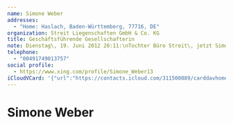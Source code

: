 ```yaml
---
name: Simone Weber
addresses:
  - "Home: Haslach, Baden-Württemberg, 77716, DE"
organization: Streit Liegenschaften GmbH & Co. KG
title: Geschäftsführende Gesellschafterin
note: Dienstag\, 19. Juni 2012 20:11:\nTochter Büro Streit\, jetzt Simone Weber\n\n------------------------------------------------------------------\nTochter Büro Streit\, jetzt Simone Weber
telephone:
  - "00491749013757"
social profile:
  - https://www.xing.com/profile/Simone_Weber13
iCloudVCard: '{"url":"https://contacts.icloud.com/311500889/carddavhome/card/YWFiZTFlODgtNmEzNC00NmQ4LThkOTgtYjNhOGYzNTExYzZk.vcf","etag":"\"kmfhe6x7\"","data":"BEGIN:VCARD\r\nVERSION:3.0\r\nFN:\r\nN:Weber;Simone;;;\r\nUID:aabe1e88-6a34-46d8-8d98-b3a8f3511c6d\r\nADR;TYPE=HOME:;;;Haslach;Baden-Württemberg;77716;DE;\r\nitem0.X-ABLABEL:xing\r\nPRODID:ez-vcard 0.9.13-fc\r\nREV:2025-04-03T22:10:28Z\r\nORG:Streit Liegenschaften GmbH & Co. KG;\r\nTITLE:Geschäftsführende Gesellschafterin\r\nNOTE:Dienstag\\, 19. Juni 2012 20:11:\\nTochter Büro Streit\\, jetzt Simone We\r\n ber\\n\\n------------------------------------------------------------------\\n\r\n Tochter Büro Streit\\, jetzt Simone Weber\r\nTEL;TYPE=CELL:00491749013757\r\nitem0.X-SOCIALPROFILE;X-USER=Simone_Weber13:https://www.xing.com/profile/Si\r\n mone_Weber13\r\n;TYPE=jpeg;VALUE=uri:https://gateway.icloud.com/contacts/311500889/ck/card/\r\n 193a816ba20277c4bada0b57a2c06b3c\r\nEND:VCARD"}'
---
```

# Simone Weber